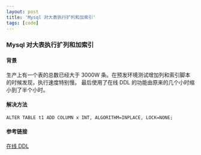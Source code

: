 ```yaml
---
layout: post
title: 'Mysql 对大表执行扩列和加索引'
tags: [code]
---
```


### Mysql 对大表执行扩列和加索引


#### 背景

生产上有一个表的总数已经大于 3000W 条。在预发环境测试增加列和索引脚本的时候发现，执行速度特别慢。
最后使用了在线 DDL 的功能由原来的几个小时缩小到了半个小时。

#### 解决方法

```mysql
ALTER TABLE t1 ADD COLUMN x INT, ALGORITHM=INPLACE, LOCK=NONE;
```

#### 参考链接

[在线 DDL](https://dev.mysql.com/doc/refman/5.6/en/innodb-online-ddl-performance.html)









